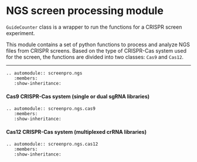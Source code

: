 # NGS screen processing module

`GuideCounter` class is a wrapper to run the functions for a
CRISPR screen experiment.

This module contains a set of python functions to process and analyze
NGS files from CRISPR screens. Based on the type of CRISPR-Cas system
used for the screen, the functions are divided into two classes:
`Cas9` and `Cas12`.

------------------------------------------------------------------------
```{eval-rst}  
.. automodule:: screenpro.ngs
   :members:
   :show-inheritance:
```

#### Cas9 CRISPR-Cas system (single or dual sgRNA libraries)
```{eval-rst}  
.. automodule:: screenpro.ngs.cas9
   :members:
   :show-inheritance:
```

#### Cas12 CRISPR-Cas system (multiplexed crRNA libraries)
```{eval-rst}  
.. automodule:: screenpro.ngs.cas12
   :members:
   :show-inheritance:
```
